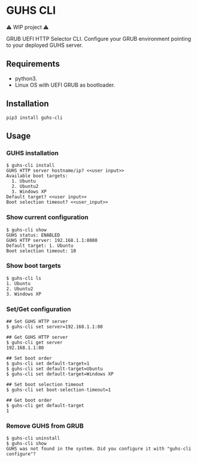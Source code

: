 # GUHS CLI
⚠️ WIP project ⚠️

GRUB UEFI HTTP Selector CLI. Configure your GRUB environment pointing to your deployed GUHS server. 

## Requirements
* python3.
* Linux OS with UEFI GRUB as bootloader.

## Installation
```shell
pip3 install guhs-cli
```

## Usage
### GUHS installation
```shell
$ guhs-cli install
GUHS HTTP server hostname/ip? <<user input>>
Available boot targets:
  1. Ubuntu
  2. Ubuntu2
  3. Windows XP
Default target? <<user input>>
Boot selection timeout? <<user_input>>
```

### Show current configuration
```shell
$ guhs-cli show
GUHS status: ENABLED
GUHS HTTP server: 192.168.1.1:8080
Default target: 1. Ubuntu
Boot selection timeout: 10
```

### Show boot targets
```shell
$ guhs-cli ls
1. Ubuntu
2. Ubuntu2
3. Windows XP
```

### Set/Get configuration
```shell
## Set GUHS HTTP server
$ guhs-cli set server=192.168.1.1:80

## Get GUHS HTTP server
$ guhs-cli get server
192.168.1.1:80

## Set boot order
$ guhs-cli set default-target=1
$ guhs-cli set default-target=Ubuntu
$ guhs-cli set default-target=Windows XP

## Set boot selection timeout
$ guhs-cli set boot-selection-timeout=1

## Get boot order
$ guhs-cli get default-target
1
```

### Remove GUHS from GRUB
```shell
$ guhs-cli uninstall
$ guhs-cli show
GUHS was not found in the system. Did you configure it with "guhs-cli configure"?
```